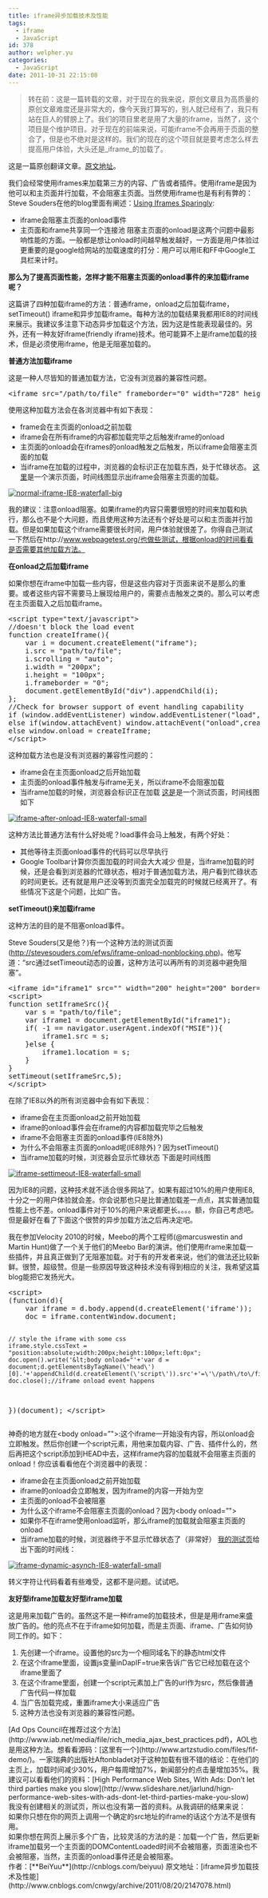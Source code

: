 ```yaml
---
title: iframe异步加载技术及性能
tags:
  - iframe
  - JavaScript
id: 378
author: welpher.yu
categories:
  - JavaScript
date: 2011-10-31 22:15:08
---
```


> 转在前：这是一篇转载的文章，对于现在的我来说，原创文章且为高质量的原创文章难度还是非常大的，像今天我打算写的，别人就已经有了，我只有站在巨人的臂膀上了。我们的项目里老是用了大量的iframe，当然了，这个项目是个维护项目。对于现在的前端来说，可能iframe不会再用于页面的整合了，但是也不绝对是这样的。我们的现在的这个项目就是要考虑怎么样去提高用户体验，大头还是_iframe_的加载了。
&nbsp;

这是一篇原创翻译文章。[原文地址](http://www.aaronpeters.nl/blog/iframe-loading-techniques-performance?utm_source=feedburner&amp;utm_medium=feed&amp;utm_campaign=Feed:+aaronpeters+(Aaron+Peters))。

我们会经常使用iframes来加载第三方的内容、广告或者插件。使用iframe是因为他可以和主页面并行加载，不会阻塞主页面。当然使用iframe也是有利有弊的：Steve Souders在他的blog里面有阐述：[Using Iframes Sparingly](http://www.stevesouders.com/blog/2009/06/03/using-iframes-sparingly/):

*   iframe会阻塞主页面的onload事件
*   主页面和iframe共享同一个连接池
阻塞主页面的onload是这两个问题中最影响性能的方面。一般都是想让onload时间越早触发越好，一方面是用户体验过更重要的是google给网站的加载速度的打分：用户可以用IE和FF中Google工具栏来计时。

**那么为了提高页面性能，怎样才能不阻塞主页面的onload事件的来加载iframe呢？**

<!--more-->

这篇讲了四种加载iframe的方法：普通iframe，onload之后加载iframe，setTimeout() iframe和异步加载iframe。每种方法的加载结果我都用IE8的时间线来展示。我建议多注意下动态异步加载这个方法，因为这是性能表现最佳的。另外，还有一种友好iframe(friendly iframe)技术。他可能算不上是iframe加载的技术，但是必须使用iframe，他是无阻塞加载的。

**普通方法加载iframe**

这是一种人尽皆知的普通加载方法，它没有浏览器的兼容性问题。
<div style="display: none;">[html] [/html]</div>
<pre class="brush: html; gutter: true; first-line: 1">&lt;iframe src="/path/to/file" frameborder="0" width="728" height="90" scrolling="auto"&gt; &lt;/iframe&gt;</pre>
使用这种加载方法会在各浏览器中有如下表现：

*   frame会在主页面的onload之前加载
*   iframe会在所有iframe的内容都加载完毕之后触发iframe的onload
*   主页面的onload会在iframes的onload触发之后触发，所以iframe会阻塞主页面的加载
*   当iframe在加载的过程中，浏览器的会标识正在加载东西，处于忙碌状态。
[这里](http://www.aaronpeters.nl/sandbox/wpo/iframe-normal.html)是一个演示页面，时间线图显示出iframe会阻塞主页面的加载。

[![](http://blog.ueder.info/wp-content/uploads/normal-iframe-IE8-waterfall-big.png "normal-iframe-IE8-waterfall-big")](http://blog.ueder.info/wp-content/uploads/normal-iframe-IE8-waterfall-big.png)

我的建议：注意onload阻塞。如果iframe的内容只需要很短的时间来加载和执行，那么也不是个大问题，而且使用这种方法还有个好处是可以和主页面并行加载。但是如果加载这个iframe需要很长时间，用户体验就很差了。你得自己测试一下然后在http://www.webpagetest.org/也做些测试，根据onload的时间看看是否需要其他加载方法。

**在onload之后加载iframe**

如果你想在iframe中加载一些内容，但是这些内容对于页面来说不是那么的重要。或者这些内容不需要马上展现给用户的，需要点击触发之类的。那么可以考虑在主页面载入之后加载iframe。
<div style="display: none;">[html] [/html]</div>
<pre class="brush: html; gutter: true; first-line: 1">&lt;script type="text/javascript"&gt;
//doesn't block the load event
function createIframe(){
    var i = document.createElement("iframe");
    i.src = "path/to/file";
    i.scrolling = "auto";
    i.width = "200px";
    i.height = "100px";
    i.frameborder = "0";
    document.getElementById("div").appendChild(i);
};
//Check for browser support of event handling capability
if (window.addEventListener) window.addEventListener("load",createIframe,false);
else if(window.attachEvent) window.attachEvent("onload",createIframe);
else window.onload = createIframe;
&lt;/script&gt;</pre>
这种加载方法也是没有浏览器的兼容性问题的：

*   iframe会在主页面onload之后开始加载
*   主页面的onload事件触发与iframe无关，所以iframe不会阻塞加载
*   当iframe加载的时候，浏览器会标识正在加载
[这是](http://www.aaronpeters.nl/sandbox/wpo/iframe-dynamic-after-onload.html)是一个测试页面，时间线图如下

[![](http://blog.ueder.info/wp-content/uploads/iframe-after-onload-IE8-waterfall-small.png "iframe-after-onload-IE8-waterfall-small")](http://blog.ueder.info/wp-content/uploads/iframe-after-onload-IE8-waterfall-small.png)

这种方法比普通方法有什么好处呢？load事件会马上触发，有两个好处：

*   其他等待主页面onload事件的代码可以尽早执行
*   Google Toolbar计算你页面加载的时间会大大减少
但是，当iframe加载的时候，还是会看到浏览器的忙碌状态，相对于普通加载方法，用户看到忙碌状态的时间更长。还有就是用户还没等到页面完全加载完的时候就已经离开了。有些情况下这是个问题，比如广告。

**setTimeout()来加载iframe**

这种方法的目的是不阻塞onload事件。

Steve Souders(又是他？)有一个这种方法的测试页面(http://stevesouders.com/efws/iframe-onload-nonblocking.php)。他写道：“src通过setTimeout动态的设置，这种方法可以再所有的浏览器中避免阻塞”。
<div style="display: none;">[html] [/html]</div>
<pre class="brush: html; gutter: true; first-line: 1">&lt;iframe id="iframe1" src="" width="200" height="200" border="2"&gt;&lt;/iframe&gt;
&lt;script&gt;
function setIframeSrc(){
    var s = "path/to/file";
    var iframe1 = document.getElementById("iframe1");
    if( -1 == navigator.userAgent.indexOf("MSIE")){
        iframe1.src = s;
    }else {
        iframe1.location = s;
    }
}
setTimeout(setIframeSrc,5);
&lt;/script&gt;</pre>
在除了IE8以外的所有浏览器中会有如下表现：

*   iframe会在主页面onload之前开始加载
*   iframe的onload事件会在iframe的内容都加载完毕之后触发
*   iframe不会阻塞主页面的onload事件(IE8除外)
*   为什么不会阻塞主页面的onload呢(IE8除外)？因为setTimeout()
*   当iframe加载的时候，浏览器会显示忙碌状态
下面是时间线图

[![](http://blog.ueder.info/wp-content/uploads/iframe-settimeout-IE8-waterfall-small.png "iframe-settimeout-IE8-waterfall-small")](http://blog.ueder.info/wp-content/uploads/iframe-settimeout-IE8-waterfall-small.png)

因为IE8的问题，这种技术就不适合很多网站了。如果有超过10%的用户使用IE8,十分之一的用户体验就会差。你会说那也只是比普通加载差一点点，其实普通加载性能上也不差。onload事件对于10%的用户来说都更长。。。。额，你自己考虑吧。但是最好在看了下面这个很赞的异步加载方法之后再决定吧。

我在参加Velocity 2010的时候，Meebo的两个工程师(@marcuswestin and Martin Hunt)做了一个关于他们的Meebo Bar的演讲。他们使用iframe来加载一些插件，并且真正做到了无阻塞加载。对于有的开发者来说，他们的做法还比较新鲜。很赞，超级赞。但是一些原因导致这种技术没有得到相应的关注，我希望这篇blog能把它发扬光大。
<div style="display: none;">[html] [/html]</div>
<pre class="brush: html; gutter: true; first-line: 1">&lt;script&gt;
(function(d){
    var iframe = d.body.append(d.createElement('iframe'));
    doc = iframe.contentWindow.document;

    // style the iframe with some css
    iframe.style.cssText = "position:absolute;width:200px;height:100px;left:0px";
    doc.open().write('&lt;body onload="'+'var d = document;d.getElementsByTagName(\'head\')[0].'+'appendChild(d.createElement(\'script\')).src'+'=\'\/path\/to\/file\'"&gt;');
    doc.close();//iframe onload event happens
})(document);
&lt;/script&gt;</pre>
神奇的地方就在&lt;body onload=”"&gt;:这个iframe一开始没有内容，所以onload会立即触发。然后你创建一个script元素，用他来加载内容、广告、插件什么的，然后再把这个script添加到HEAD中去，这样iframe内容的加载就不会阻塞主页面的onload！你应该看看他在个浏览器中的表现：

*   iframe会在主页面onload之前开始加载
*   iframe的onload会立即触发，因为iframe的内容一开始为空
*   主页面的onload不会被阻塞
*   为什么这个iframe不会阻塞主页面的onload？因为&lt;body onload=”"&gt;
*   如果你不在iframe使用onload监听，那么iframe的加载就会阻塞主页面的onload
*   当iframe加载的时候，浏览器终于不显示忙碌状态了（非常好）
[我的测试页](http://www.aaronpeters.nl/sandbox/wpo/iframe-dynamic-asynch.html)给出下面的时间线：

[![](http://blog.ueder.info/wp-content/uploads/iframe-dynamic-asynch-IE8-waterfall-small.png "iframe-dynamic-asynch-IE8-waterfall-small")](http://blog.ueder.info/wp-content/uploads/iframe-dynamic-asynch-IE8-waterfall-small.png)

转义字符让代码看着有些难受，这都不是问题。试试吧。

**友好型iframe加载友好型iframe加载**

这是用来加载广告的。虽然这不是一种iframe的加载技术，但是是用iframe来盛放广告的。他的亮点不在于iframe如何加载，而是主页面、iframe、广告如何协同工作的。如下：

1.  先创建一个iframe。设置他的src为一个相同域名下的静态html文件
2.  在这个iframe里面，设置js变量inDapIF=true来告诉广告它已经加载在这个iframe里面了
3.  在这个iframe里面，创建一个script元素加上广告的url作为src，然后像普通广告代码一样加载
4.  当广告加载完成，重置iframe大小来适应广告
5.  这种方法也没有浏览器的兼容性问题。
<div>[Ad Ops Council在推荐过这个方法](http://www.iab.net/media/file/rich_media_ajax_best_practices.pdf)，AOL也是用这种方法。想看看源码：[这里有一个](http://www.artzstudio.com/files/fif-demo/)。一家瑞典的出版社Aftonbladet对于这种加载有很不错的结论：在他们的主页上，加载时间减少30%，用户每周增加7%，新闻部分的点击量增加35%。我建议可以看看他们的资料：[High Performance Web Sites, With Ads: Don’t let third parties make you slow](http://www.slideshare.net/jarlund/hign-performance-web-sites-with-ads-dont-let-third-parties-make-you-slow)</div>
<div>我没有创建相关的测试页，所以也没有第一首的资料。从我调研的结果来说：</div>
<div>如果你只想在你的网页上调用一个确定的src地址的iframe的话这个方法不是很有用。</div>
<div>如果你想在网页上展示多个广告，比较灵活的方法的是：加载一个广告，然后更新iframe加载另一个主页面的DOMContentLoaded时间不会被阻塞，页面渲染也不会被阻塞，当然，主页面的onload事件还是会被阻塞。</div>
<div></div>
<div>作者：[**BeiYuu**](http://cnblogs.com/beiyuu)
原文地址：[iframe异步加载技术及性能](http://www.cnblogs.com/cnwgy/archive/2011/08/20/2147078.html)</div>